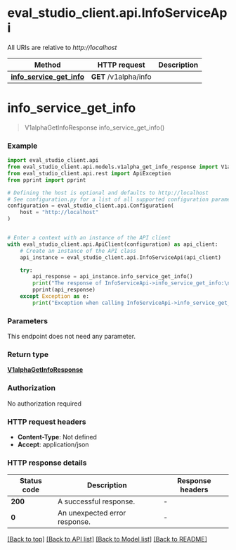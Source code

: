 # eval_studio_client.api.InfoServiceApi

All URIs are relative to *http://localhost*

Method | HTTP request | Description
------------- | ------------- | -------------
[**info_service_get_info**](InfoServiceApi.md#info_service_get_info) | **GET** /v1alpha/info | 


# **info_service_get_info**
> V1alphaGetInfoResponse info_service_get_info()



### Example


```python
import eval_studio_client.api
from eval_studio_client.api.models.v1alpha_get_info_response import V1alphaGetInfoResponse
from eval_studio_client.api.rest import ApiException
from pprint import pprint

# Defining the host is optional and defaults to http://localhost
# See configuration.py for a list of all supported configuration parameters.
configuration = eval_studio_client.api.Configuration(
    host = "http://localhost"
)


# Enter a context with an instance of the API client
with eval_studio_client.api.ApiClient(configuration) as api_client:
    # Create an instance of the API class
    api_instance = eval_studio_client.api.InfoServiceApi(api_client)

    try:
        api_response = api_instance.info_service_get_info()
        print("The response of InfoServiceApi->info_service_get_info:\n")
        pprint(api_response)
    except Exception as e:
        print("Exception when calling InfoServiceApi->info_service_get_info: %s\n" % e)
```



### Parameters

This endpoint does not need any parameter.

### Return type

[**V1alphaGetInfoResponse**](V1alphaGetInfoResponse.md)

### Authorization

No authorization required

### HTTP request headers

 - **Content-Type**: Not defined
 - **Accept**: application/json

### HTTP response details

| Status code | Description | Response headers |
|-------------|-------------|------------------|
**200** | A successful response. |  -  |
**0** | An unexpected error response. |  -  |

[[Back to top]](#) [[Back to API list]](../README.md#documentation-for-api-endpoints) [[Back to Model list]](../README.md#documentation-for-models) [[Back to README]](../README.md)

